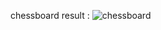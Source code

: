 chessboard result :
![chessboard](https://user-images.githubusercontent.com/88210093/145546703-be60a2c7-1326-45c2-9403-31ee7c507e18.jpg)
